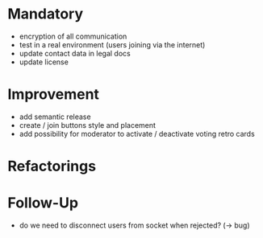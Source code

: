 # Mandatory

- encryption of all communication
- test in a real environment (users joining via the internet)
- update contact data in legal docs
- update license

# Improvement

- add semantic release
- create / join buttons style and placement
- add possibility for moderator to activate / deactivate voting retro cards

# Refactorings

# Follow-Up

- do we need to disconnect users from socket when rejected? (-> bug)
